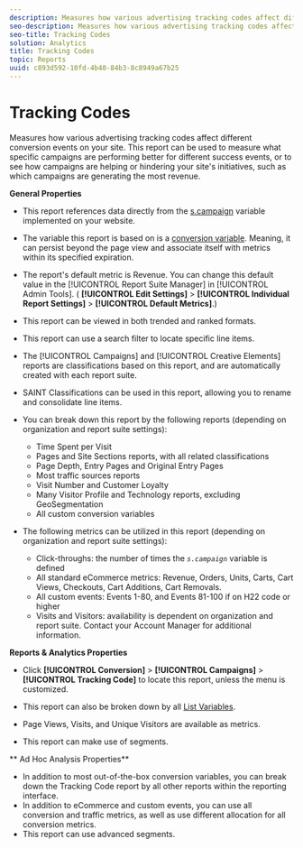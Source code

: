 ```yaml
---
description: Measures how various advertising tracking codes affect different conversion events on your site. This report can be used to measure what specific campaigns are performing better for different success events, or to see how campaigns are helping or hindering your site's initiatives, such as which campaigns are generating the most revenue.
seo-description: Measures how various advertising tracking codes affect different conversion events on your site. This report can be used to measure what specific campaigns are performing better for different success events, or to see how campaigns are helping or hindering your site's initiatives, such as which campaigns are generating the most revenue.
seo-title: Tracking Codes
solution: Analytics
title: Tracking Codes
topic: Reports
uuid: c893d592-10fd-4b40-84b3-8c8949a67b25
---
```


# Tracking Codes

Measures how various advertising tracking codes affect different conversion events on your site. This report can be used to measure what specific campaigns are performing better for different success events, or to see how campaigns are helping or hindering your site's initiatives, such as which campaigns are generating the most revenue.

 **General Properties**

* This report references data directly from the [s.campaign](/help/implement/js-implementation/c-variables/page-variables.md) variable implemented on your website. 
* The variable this report is based on is a [conversion variable](/help/admin/admin/conversion-var-admin/conversion-var-admin.md). Meaning, it can persist beyond the page view and associate itself with metrics within its specified expiration. 
* The report's default metric is Revenue. You can change this default value in the [!UICONTROL Report Suite Manager] in [!UICONTROL Admin Tools]. ( **[!UICONTROL Edit Settings]** > **[!UICONTROL Individual Report Settings]** > **[!UICONTROL Default Metrics]**.) 

* This report can be viewed in both trended and ranked formats. 
* This report can use a search filter to locate specific line items. 
* The [!UICONTROL Campaigns] and [!UICONTROL Creative Elements] reports are classifications based on this report, and are automatically created with each report suite. 

* SAINT Classifications can be used in this report, allowing you to rename and consolidate line items. 
* You can break down this report by the following reports (depending on organization and report suite settings):

    * Time Spent per Visit 
    * Pages and Site Sections reports, with all related classifications 
    * Page Depth, Entry Pages and Original Entry Pages 
    * Most traffic sources reports 
    * Visit Number and Customer Loyalty 
    * Many Visitor Profile and Technology reports, excluding GeoSegmentation 
    * All custom conversion variables

* The following metrics can be utilized in this report (depending on organization and report suite settings):

    * Click-throughs: the number of times the *`s.campaign`* variable is defined 
    * All standard eCommerce metrics: Revenue, Orders, Units, Carts, Cart Views, Checkouts, Cart Additions, Cart Removals. 
    * All custom events: Events 1-80, and Events 81-100 if on H22 code or higher 
    * Visits and Visitors: availability is dependent on organization and report suite. Contact your Account Manager for additional information.

**Reports & Analytics Properties**

* Click **[!UICONTROL Conversion]** > **[!UICONTROL Campaigns]** > **[!UICONTROL Tracking Code]** to locate this report, unless the menu is customized. 

* This report can also be broken down by all [List Variables](https://marketing.adobe.com/resources/help/en_US/sc/implement/list_var.html). 
* Page Views, Visits, and Unique Visitors are available as metrics. 
* This report can make use of segments.

** Ad Hoc Analysis Properties**

* In addition to most out-of-the-box conversion variables, you can break down the Tracking Code report by all other reports within the reporting interface. 
* In addition to eCommerce and custom events, you can use all conversion and traffic metrics, as well as use different allocation for all conversion metrics. 
* This report can use advanced segments.

